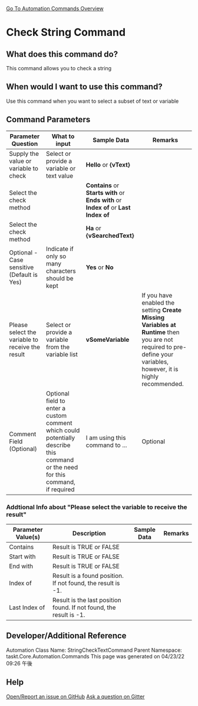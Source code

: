 <!--TITLE: Check String Command -->
<!-- SUBTITLE: a command in the Data Commands group. -->
[Go To Automation Commands Overview](/automation-commands.md)


# Check String Command


## What does this command do?
This command allows you to check a string


## When would I want to use this command?
Use this command when you want to select a subset of text or variable


## Command Parameters
| Parameter Question   	| What to input  	|  Sample Data 	| Remarks  	|
| ---                    | ---               | ---           | ---       |
|Supply the value or variable to check|Select or provide a variable or text value|**Hello** or **{vText}**||
|Select the check method||**Contains** or **Starts with** or **Ends with** or **Index of** or **Last Index of**||
|Select the check method||**Ha** or **{vSearchedText}**||
|Optional - Case sensitive (Default is Yes)|Indicate if only so many characters should be kept|**Yes** or **No**||
|Please select the variable to receive the result|Select or provide a variable from the variable list|**vSomeVariable**|If you have enabled the setting **Create Missing Variables at Runtime** then you are not required to pre-define your variables, however, it is highly recommended.|
|Comment Field (Optional)|Optional field to enter a custom comment which could potentially describe this command or the need for this command, if required|I am using this command to ...|Optional|










### Addtional Info about &quot;Please select the variable to receive the result&quot;
| Parameter Value(s) | Description   | Sample Data 	| Remarks  	|
| ---             | ---           | ---          | ---       |
|Contains|Result is TRUE or FALSE|||
|Start with|Result is TRUE or FALSE|||
|End with|Result is TRUE or FALSE|||
|Index of|Result is a found position. If not found, the result is -1.|||
|Last Index of|Result is the last position found. If not found, the result is -1.|||




## Developer/Additional Reference
Automation Class Name: StringCheckTextCommand
Parent Namespace: taskt.Core.Automation.Commands
This page was generated on 04/23/22 09:26 午後


## Help
[Open/Report an issue on GitHub](https://github.com/saucepleez/taskt/issues/new)
[Ask a question on Gitter](https://gitter.im/taskt-rpa/Lobby)

